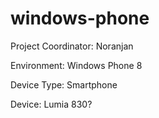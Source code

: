 # windows-phone
Project Coordinator: Noranjan

Environment: Windows Phone 8

Device Type: Smartphone

Device: Lumia 830?

